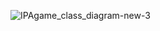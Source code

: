 ![IPAgame_class_diagram-new-3](https://user-images.githubusercontent.com/40118812/115455490-b1c90700-a22a-11eb-8559-eb4f5056ffe1.png)
